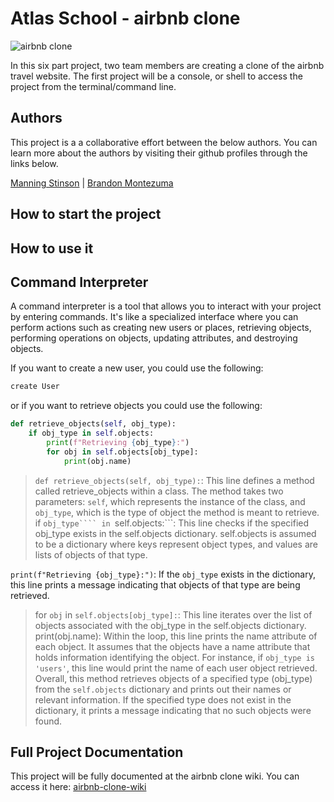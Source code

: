 # Atlas School - airbnb clone

![airbnb clone](https://github.com/manningstinson/atlas-AirBnB_clone/assets/104523090/2293c7ad-a821-417a-8acb-dc2c6961d06b)

In this six part project, two team members are creating a clone of the airbnb travel website. The first project will be a console, or shell to access the project from the terminal/command line.

## Authors

This project is a a collaborative effort between the below authors. You can learn more about the authors by visiting their github profiles through the links below.

[Manning Stinson](https://github.com/manningstinson) |
[Brandon Montezuma](https://github.com/bmontezuma)

## How to start the project

## How to use it

## Command Interpreter

A command interpreter is a tool that allows you to interact with your project by entering commands. It's like a specialized interface where you can perform actions such as creating new users or places, retrieving objects, performing operations on objects, updating attributes, and destroying objects.

If you want to create a new user, you could use the following:

```python
create User
```

or if you want to retrieve objects you could use the following:
```Python
def retrieve_objects(self, obj_type):
    if obj_type in self.objects:
        print(f"Retrieving {obj_type}:")
        for obj in self.objects[obj_type]:
            print(obj.name)
```
> ```def retrieve_objects(self, obj_type):```: This line defines a method called retrieve_objects within a class.
> The method takes two parameters: ```self```, which represents the instance of the class, and ```obj_type```, which is the type of object the method is meant to retrieve.
> if ```obj_type```` in ```self.objects:```: This line checks if the specified obj_type exists in the self.objects dictionary. self.objects is assumed to be a dictionary where keys represent object types, and values are lists of objects of that type.
> 
```print(f"Retrieving {obj_type}:")```: If the ```obj_type``` exists in the dictionary, this line prints a message indicating that objects of that type are being retrieved.
> for ```obj``` in ```self.objects[obj_type]:```: This line iterates over the list of objects associated with the obj_type in the self.objects dictionary.
print(obj.name): Within the loop, this line prints the name attribute of each object. It assumes that the objects have a name attribute that holds information identifying the object. For instance, if ```obj_type is 'users'```, this line would print the name of each user object retrieved.
Overall, this method retrieves objects of a specified type (obj_type) from the ```self.objects``` dictionary and prints out their names or relevant information. If the specified type does not exist in the dictionary, it prints a message indicating that no such objects were found.
>


## Full Project Documentation

This project will be fully documented at the airbnb clone wiki. You can access it here:
[airbnb-clone-wiki](https://github.com/manningstinson/atlas-AirBnB_clone/wiki/Home-%7C-airbnb-clone)
